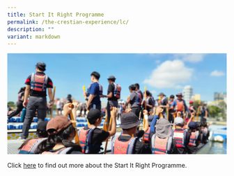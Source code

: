 ```yaml
---
title: Start It Right Programme
permalink: /the-crestian-experience/lc/
description: ""
variant: markdown
---
```

![](/images/Header%20Picture%20Google%20Sites/Level_camp.jpg)

Click [here](https://sites.google.com/moe.edu.sg/prcss-levelcamp/) to find out more about the Start It Right Programme.